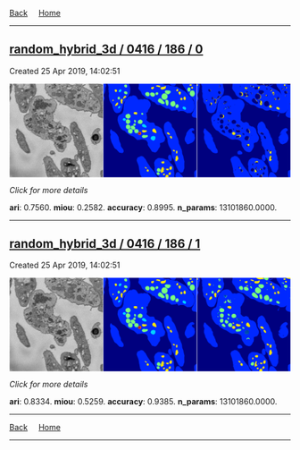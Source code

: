 
[Back](..)&nbsp;&nbsp;&nbsp;&nbsp;&nbsp;[Home](https://leapmanlab.github.io/snapshots)

---

<div class="summary"><a href="0"><h2>random_hybrid_3d / 0416 / 186 / 0</h2></a><p>Created 25 Apr 2019, 14:02:51
</p><a href="0"><img src="0/media/summary.png" align="center"></a><p>
<i>Click for more details</i>
</p></div>

**ari**: 0.7560. **miou**: 0.2582. **accuracy**: 0.8995. **n_params**: 13101860.0000. 

---

<div class="summary"><a href="1"><h2>random_hybrid_3d / 0416 / 186 / 1</h2></a><p>Created 25 Apr 2019, 14:02:51
</p><a href="1"><img src="1/media/summary.png" align="center"></a><p>
<i>Click for more details</i>
</p></div>

**ari**: 0.8334. **miou**: 0.5259. **accuracy**: 0.9385. **n_params**: 13101860.0000. 

---

[Back](..)&nbsp;&nbsp;&nbsp;&nbsp;&nbsp;[Home](https://leapmanlab.github.io/snapshots)

---